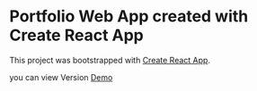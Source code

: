 # Portfolio Web App created with Create React App

This project was bootstrapped with [Create React App](https://github.com/facebook/create-react-app).


you can view Version [Demo](https://facesar.netlify.app/)